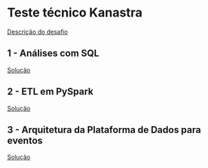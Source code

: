 # Teste técnico Kanastra

[Descrição do desafio](Desafio.md)

## 1 - Análises com SQL
[Solução](sql/sql.md)

## 2 - ETL em PySpark
[Solução](pyspark/README.md)

## 3 - Arquitetura da Plataforma de Dados para eventos
[Solução](arquitetura/arquitetura.md)